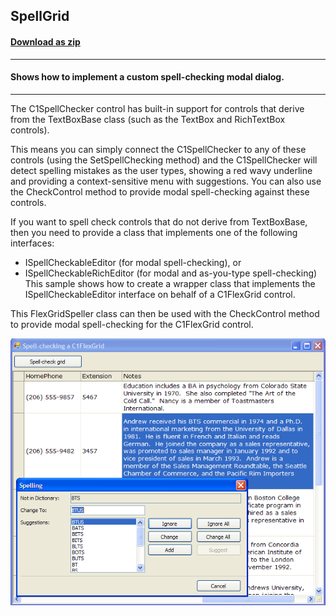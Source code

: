 ## SpellGrid
#### [Download as zip](https://grapecity.github.io/DownGit/#/home?url=https://github.com/GrapeCity/ComponentOne-WinForms-Samples/tree/master/NetFramework\SpellChecker\VB\SpellGrid)
____
#### Shows how to implement a custom spell-checking modal dialog.
____
The C1SpellChecker control has built-in support for controls that derive from the TextBoxBase class (such as the TextBox and RichTextBox controls).

This means you can simply connect the C1SpellChecker to any of these controls (using the SetSpellChecking method) and the C1SpellChecker will detect spelling mistakes as the user types, 
showing a red wavy underline and providing a context-sensitive menu with suggestions.
You can also use the CheckControl method to provide modal spell-checking against these controls.

If you want to spell check controls that do not derive from TextBoxBase, then you need to provide a class that implements one of the following interfaces:

* ISpellCheckableEditor (for modal spell-checking), or
* ISpellCheckableRichEditor (for modal and as-you-type spell-checking)
This sample shows how to create a wrapper class that implements the ISpellCheckableEditor interface on behalf of a C1FlexGrid control.

This FlexGridSpeller class can then be used with the CheckControl method to provide modal spell-checking for the C1FlexGrid control.

![screenshot](screenshot.png)
